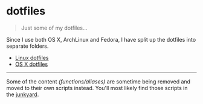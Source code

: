 # dotfiles

> Just some of my dotfiles...

Since I use both OS X, ArchLinux and Fedora, I have split up the dotfiles into separate folders.

- [Linux dotfiles][arch]
- [OS X dotfiles][osx]

- - -

Some of the content _(functions/aliases)_ are sometime being removed and moved to their own scripts instead. You'll most likely find those scripts in the [junkyard][jy].

<!-- Markdown: link and img defs -->
[arch]: https://github.com/iEFdev/dotfiles/tree/master/linux "dotfiles :: Linux"
[osx]: https://github.com/iEFdev/dotfiles/tree/master/osx "dotfiles :: OS X"
[jy]: https://github.com/iEFdev/junkyard "Junkyard"
